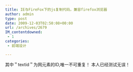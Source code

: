 ```yaml
---
title: IE与FireFox下的js复制代码，兼容firefox浏览器
author: admin
type: post
date: 2009-12-03T02:50:08+00:00
url: /archives/2679
IM_contentdowned:
 - 1
categories:
 - 前端设计

---
```


其中＂textid＂为网元素的ID,唯一不可重复！
本人已经测试无误！
